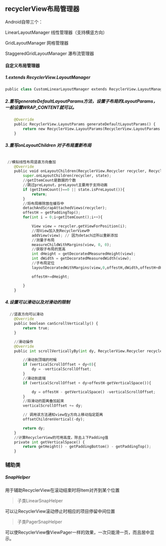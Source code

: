 ## recyclerView布局管理器
Android自带三个：

LinearLayoutManager 线性管理器（支持横竖方向）

GridLayoutManager  网格管理器

StaggeredGridLayoutManager 瀑布流管理器

#### 自定义布局管理器

##### 1.extends RecyclerView.LayoutManager
```python
public class CustomLinearLayoutManager extends RecyclerView.LayoutManager{
```

##### 2.重写generateDefaultLayoutParams方法，设置子布局的LayoutParams，一般设置WRAP_CONTENT就可以。
```python
    @Override
    public RecyclerView.LayoutParams generateDefaultLayoutParams() {
        return new RecyclerView.LayoutParams(RecyclerView.LayoutParams.WRAP_CONTENT,RecyclerView.LayoutParams.WRAP_CONTENT);
    }
```
##### 3.重写onLayoutChildren 对子布局重新布局
```python

 //模拟线性布局竖直方向叠加
    @Override
    public void onLayoutChildren(RecyclerView.Recycler recycler, RecyclerView.State state) {
        super.onLayoutChildren(recycler, state);
        //getItemCount是数据的个数
        //跳过preLayout，preLayout主要用于支持动画
        if (getItemCount()==0 || state.isPreLayout()){
            return;
        }
        //将布局移除放在缓存中
        detachAndScrapAttachedViews(recycler);
        offestH = getPaddingTop();
        for(int i = 0;i<getItemCount();i++){

            View view = recycler.getViewForPosition(i);
            //将View加入到RecyclerView中
            addView(view); // 因为detach过所以重新添加
            //测量子布局
            measureChildWithMargins(view, 0, 0);
            //获取子布局的宽高
            int dHeight = getDecoratedMeasuredHeight(view);
            int dWidth = getDecoratedMeasuredWidth(view);
            //子布局定位
            layoutDecoratedWithMargins(view,0,offestH,dWidth,offestH+dHeight);

            offestH+=dHeight;

        }
    }
```

##### 4.设置可以滑动以及对滑动的限制
```python
  //竖直方向可以滑动
    @Override
    public boolean canScrollVertically() {
        return true;
    }

    //滑动操作
    @Override
    public int scrollVerticallyBy(int dy, RecyclerView.Recycler recycler, RecyclerView.State state) {

        //滑动到顶端的时候
        if (verticalScrollOffset + dy<0){
            dy = -verticalScrollOffset;
        }
        //滑动到底端
        if (verticalScrollOffset + dy>offestH-getVerticalSpace()){

            dy = offestH - getVerticalSpace() -verticalScrollOffset;
        }
        //将滑动的距离叠加起来
        verticalScrollOffset += dy;

        // 调用该方法通知view在y方向上移动指定距离
        offsetChildrenVertical(-dy);

        return dy;
    }
    //计算RecyclerView的可用高度，除去上下Padding值
    private int getVerticalSpace() {
        return getHeight() - getPaddingBottom() - getPaddingTop();
    }
```
### 辅助类
##### SnapHelper
用于辅助RecyclerView在滚动结束时将Item对齐到某个位置

>子类LinearSnapHelper

可以让RecyclerView滚动停止时相应的项目停留中间位置

>子类PagerSnapHelper

可以使RecyclerView像ViewPager一样的效果，一次只能滑一页，而且居中显示。

```python

```
```python

```